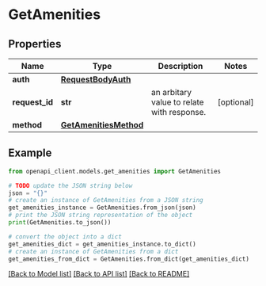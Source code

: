 # GetAmenities


## Properties

Name | Type | Description | Notes
------------ | ------------- | ------------- | -------------
**auth** | [**RequestBodyAuth**](RequestBodyAuth.md) |  | 
**request_id** | **str** | an arbitary value to relate with response. | [optional] 
**method** | [**GetAmenitiesMethod**](GetAmenitiesMethod.md) |  | 

## Example

```python
from openapi_client.models.get_amenities import GetAmenities

# TODO update the JSON string below
json = "{}"
# create an instance of GetAmenities from a JSON string
get_amenities_instance = GetAmenities.from_json(json)
# print the JSON string representation of the object
print(GetAmenities.to_json())

# convert the object into a dict
get_amenities_dict = get_amenities_instance.to_dict()
# create an instance of GetAmenities from a dict
get_amenities_from_dict = GetAmenities.from_dict(get_amenities_dict)
```
[[Back to Model list]](../README.md#documentation-for-models) [[Back to API list]](../README.md#documentation-for-api-endpoints) [[Back to README]](../README.md)


